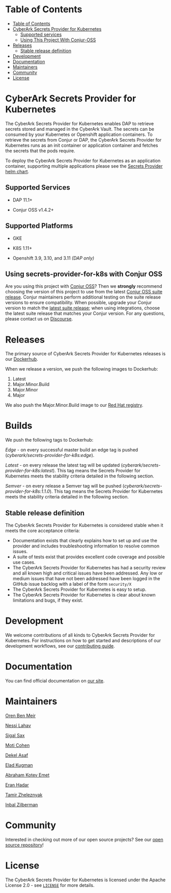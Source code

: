 # Table of Contents

- [Table of Contents](#table-of-contents)
- [CyberArk Secrets Provider for Kubernetes](#cyberark-secrets-provider-for-kubernetes)
  - [Supported services](#supported-services)
  - [Using This Project With Conjur-OSS](#using-secrets-provider-for-k8s-with-conjur-oss)
- [Releases](#releases)
  - [Stable release definition](#stable-release-definition)
- [Development](#development)
- [Documentation](#documentation)
- [Maintainers](#maintainers)
- [Community](#community)
- [License](#license)

# CyberArk Secrets Provider for Kubernetes

The CyberArk Secrets Provider for Kubernetes enables DAP to retrieve secrets stored and managed in the CyberArk Vault. The
 secrets can be consumed by your Kubernetes or Openshift application containers. To retrieve the secrets from Conjur or DAP, 
 the CyberArk Secrets Provider for Kubernetes runs as an init container or application container and fetches the 
 secrets that the pods require.
 
To deploy the CyberArk Secrets Provider for Kubernetes as an application container, supporting multiple applications please see the [Secrets Provider helm chart](helm). 
 
## Supported Services
- DAP 11.1+

- Conjur OSS v1.4.2+

## Supported Platforms
- GKE

- K8S 1.11+

- Openshift 3.9, 3.10, and 3.11 _*(DAP only)*_

## Using secrets-provider-for-k8s with Conjur OSS 

Are you using this project with [Conjur OSS](https://github.com/cyberark/conjur)? Then we 
**strongly** recommend choosing the version of this project to use from the latest [Conjur OSS 
suite release](https://docs.conjur.org/Latest/en/Content/Overview/Conjur-OSS-Suite-Overview.html). 
Conjur maintainers perform additional testing on the suite release versions to ensure 
compatibility. When possible, upgrade your Conjur version to match the 
[latest suite release](https://docs.conjur.org/Latest/en/Content/ReleaseNotes/ConjurOSS-suite-RN.htm); 
when using integrations, choose the latest suite release that matches your Conjur version. For any 
questions, please contact us on [Discourse](https://discuss.cyberarkcommons.org/c/conjur/5).

# Releases

The primary source of CyberArk Secrets Provider for Kubernetes releases is our [Dockerhub](https://hub.docker.com/repository/docker/cyberark/secrets-provider-for-k8s).

When we release a version, we push the following images to Dockerhub:
1. Latest
1. Major.Minor.Build
1. Major.Minor
1. Major

We also push the Major.Minor.Build image to our [Red Hat registry](https://catalog.redhat.com/software/containers/cyberark/secrets-provider-for-k8s/5ee814f0ac3db90370949cf0).

# Builds

We push the following tags to Dockerhub:

*Edge* - on every successful master build an edge tag is pushed (_cyberark/secrets-provider-for-k8s:edge_).

*Latest* - on every release the latest tag will be updated (_cyberark/secrets-provider-for-k8s:latest_). This tag means the Secrets Provider for Kubernetes meets the stability criteria detailed in the following section.
 
*Semver* - on every release a Semver tag will be pushed (_cyberark/secrets-provider-for-k8s:1.1.0_). This tag means the Secrets Provider for Kubernetes meets the stability criteria detailed in the following section.

## Stable release definition

The CyberArk Secrets Provider for Kubernetes is considered stable when it meets the core acceptance criteria:

- Documentation exists that clearly explains how to set up and use the provider and includes troubleshooting information to resolve common issues.
- A suite of tests exist that provides excellent code coverage and possible use cases.
- The CyberArk Secrets Provider for Kubernetes has had a security review and all known high and critical issues have been addressed.
Any low or medium issues that have not been addressed have been logged in the GitHub issue backlog with a label of the form `security/X`
- The CyberArk Secrets Provider for Kubernetes is easy to setup.
- The CyberArk Secrets Provider for Kubernetes is clear about known limitations and bugs, if they exist.

# Development

We welcome contributions of all kinds to CyberArk Secrets Provider for Kubernetes. For instructions on
how to get started and descriptions of our development workflows, see our [contributing guide](CONTRIBUTING.md).

# Documentation
You can find official documentation on [our site](https://docs.conjur.org/Latest/en/Content/Integrations/k8s-ocp/cjr-secrets-provider-lp.htm).

# Maintainers

[Oren Ben Meir](https://github.com/orenbm)

[Nessi Lahav](https://github.com/nessiLahav)

[Sigal Sax](https://github.com/sigalsax)

[Moti Cohen](https://github.com/moticless)
 
[Dekel Asaf](https://github.com/tovli)

[Elad Kugman](https://github.com/eladkug)

[Abraham Kotev Emet](https://github.com/abrahamko)

[Eran Hadar](https://github.com/eranha)

[Tamir Zheleznyak](https://github.com/tzheleznyak)

[Inbal Zilberman](https://github.com/InbalZilberman)

# Community

Interested in checking out more of our open source projects? See our [open source repository](https://github.com/cyberark/)!

# License

The CyberArk Secrets Provider for Kubernetes is licensed under the Apache License 2.0 - see [`LICENSE`](LICENSE.md) for more details.
